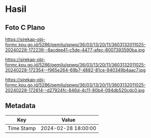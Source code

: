 # Hasil

## Foto C Plano

https://sirekap-obj-formc.kpu.go.id/5286/pemilu/ppwp/36/03/13/20/11/3603132011025-20240228-172239--8acdee41-c5de-4477-afec-8007393590ba.jpg

https://sirekap-obj-formc.kpu.go.id/5286/pemilu/ppwp/36/03/13/20/11/3603132011025-20240228-172354--f965e264-69b7-4882-81ce-940349b4aac7.jpg

https://sirekap-obj-formc.kpu.go.id/5286/pemilu/ppwp/36/03/13/20/11/3603132011025-20240228-172614--d27924fc-846d-4c11-80b4-094db520cdc0.jpg


## Metadata

| Key        | Value               |
| ---------- | ------------------- |
| Time Stamp | 2024-02-28 18:00:00 |




